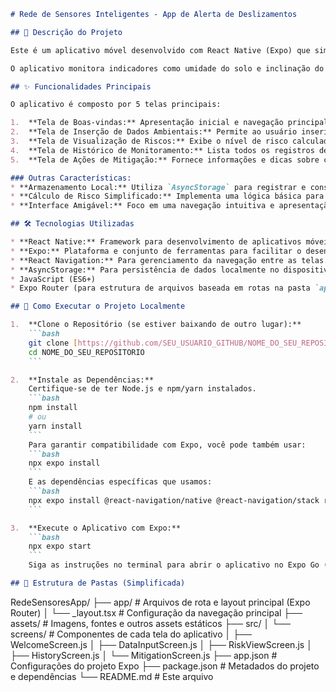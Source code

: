 ```markdown
# Rede de Sensores Inteligentes - App de Alerta de Deslizamentos

## 📝 Descrição do Projeto

Este é um aplicativo móvel desenvolvido com React Native (Expo) que simula uma rede de sensores inteligentes para monitoramento ambiental e previsão de riscos de deslizamentos de terra. Inspirado em iniciativas como o Alerta Rio e sistemas de alerta precoce (Early Warning Systems), o objetivo é fornecer uma ferramenta simples e prática com potencial impacto social.

O aplicativo monitora indicadores como umidade do solo e inclinação do terreno, calcula um nível de risco simplificado e visa alertar sobre áreas potencialmente vulneráveis.

## ✨ Funcionalidades Principais

O aplicativo é composto por 5 telas principais:

1.  **Tela de Boas-vindas:** Apresentação inicial e navegação principal.
2.  **Tela de Inserção de Dados Ambientais:** Permite ao usuário inserir manualmente dados simulados de sensores (umidade do solo e inclinação).
3.  **Tela de Visualização de Riscos:** Exibe o nível de risco calculado com base nos últimos dados inseridos.
4.  **Tela de Histórico de Monitoramento:** Lista todos os registros de dados ambientais salvos.
5.  **Tela de Ações de Mitigação:** Fornece informações e dicas sobre como prevenir e agir em situações de risco de deslizamento.

### Outras Características:
* **Armazenamento Local:** Utiliza `AsyncStorage` para registrar e consultar os dados de monitoramento diretamente no dispositivo.
* **Cálculo de Risco Simplificado:** Implementa uma lógica básica para determinar o nível de risco (Baixo, Médio, Alto) com base nos inputs de umidade e inclinação.
* **Interface Amigável:** Foco em uma navegação intuitiva e apresentação clara das informações.

## 🛠️ Tecnologias Utilizadas

* **React Native:** Framework para desenvolvimento de aplicativos móveis multiplataforma.
* **Expo:** Plataforma e conjunto de ferramentas para facilitar o desenvolvimento e build com React Native.
* **React Navigation:** Para gerenciamento da navegação entre as telas.
* **AsyncStorage:** Para persistência de dados localmente no dispositivo.
* JavaScript (ES6+)
* Expo Router (para estrutura de arquivos baseada em rotas na pasta `app/`)

## 🚀 Como Executar o Projeto Localmente

1.  **Clone o Repositório (se estiver baixando de outro lugar):**
    ```bash
    git clone [https://github.com/SEU_USUARIO_GITHUB/NOME_DO_SEU_REPOSITORIO.git](https://github.com/SEU_USUARIO_GITHUB/NOME_DO_SEU_REPOSITORIO.git)
    cd NOME_DO_SEU_REPOSITORIO
    ```

2.  **Instale as Dependências:**
    Certifique-se de ter Node.js e npm/yarn instalados.
    ```bash
    npm install
    # ou
    yarn install
    ```
    Para garantir compatibilidade com Expo, você pode também usar:
    ```bash
    npx expo install
    ```
    E as dependências específicas que usamos:
    ```bash
    npx expo install @react-navigation/native @react-navigation/stack react-native-screens react-native-safe-area-context @react-native-async-storage/async-storage @expo/vector-icons
    ```

3.  **Execute o Aplicativo com Expo:**
    ```bash
    npx expo start
    ```
    Siga as instruções no terminal para abrir o aplicativo no Expo Go (iOS/Android) ou em um emulador/simulador.

## 📁 Estrutura de Pastas (Simplificada)

```
RedeSensoresApp/
├── app/                  # Arquivos de rota e layout principal (Expo Router)
│   └── _layout.tsx       # Configuração da navegação principal
├── assets/               # Imagens, fontes e outros assets estáticos
├── src/
│   └── screens/          # Componentes de cada tela do aplicativo
│       ├── WelcomeScreen.js
│       ├── DataInputScreen.js
│       ├── RiskViewScreen.js
│       ├── HistoryScreen.js
│       └── MitigationScreen.js
├── app.json              # Configurações do projeto Expo
├── package.json          # Metadados do projeto e dependências
└── README.md             # Este arquivo
```